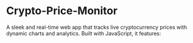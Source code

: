 # Crypto-Price-Monitor
A sleek and real-time web app that tracks live cryptocurrency prices with dynamic charts and analytics. Built with JavaScript, it features:
